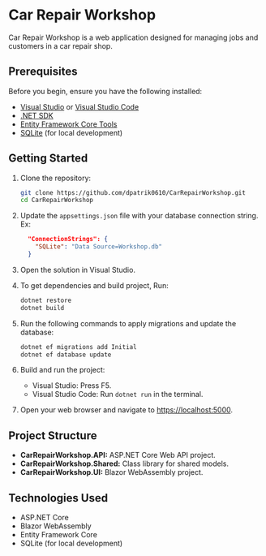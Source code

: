 # Car Repair Workshop

Car Repair Workshop is a web application designed for managing jobs and customers in a car repair shop.

## Prerequisites

Before you begin, ensure you have the following installed:

- [Visual Studio](https://visualstudio.microsoft.com/) or [Visual Studio Code](https://code.visualstudio.com/)
- [.NET SDK](https://dotnet.microsoft.com/download)
- [Entity Framework Core Tools](https://docs.microsoft.com/en-us/ef/core/cli/dotnet)
- [SQLite](https://www.sqlite.org/index.html) (for local development)

## Getting Started

1. Clone the repository:

   ```bash
   git clone https://github.com/dpatrik0610/CarRepairWorkshop.git
   cd CarRepairWorkshop
   ```

2. Update the `appsettings.json` file with your database connection string.
Ex:
   ```json
     "ConnectionStrings": {
       "SQLite": "Data Source=Workshop.db"
     }
   ```
3. Open the solution in Visual Studio.
4. To get dependencies and build project, Run:
    ```bash
   dotnet restore
   dotnet build
   ```


5. Run the following commands to apply migrations and update the database:

   ```bash
   dotnet ef migrations add Initial
   dotnet ef database update
   ```

6. Build and run the project:

   - Visual Studio: Press F5.
   - Visual Studio Code: Run `dotnet run` in the terminal.

7. Open your web browser and navigate to [https://localhost:5000](https://localhost:5000).

## Project Structure

- **CarRepairWorkshop.API:** ASP.NET Core Web API project.
- **CarRepairWorkshop.Shared:** Class library for shared models.
- **CarRepairWorkshop.UI:** Blazor WebAssembly project.

## Technologies Used

- ASP.NET Core
- Blazor WebAssembly
- Entity Framework Core
- SQLite (for local development)
